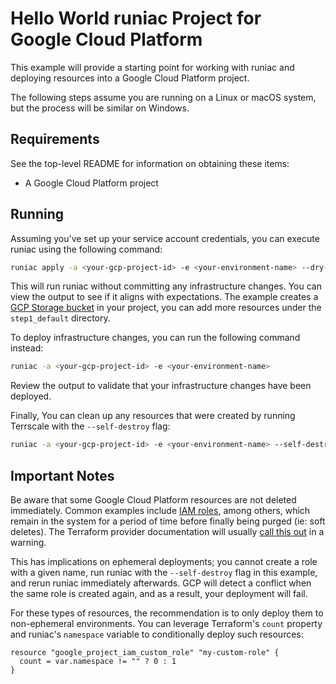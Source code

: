 # Hello World runiac Project for Google Cloud Platform

This example will provide a starting point for working with runiac and deploying resources into
a Google Cloud Platform project.

The following steps assume you are running on a Linux or macOS system, but the process will be similar on Windows.

## Requirements

See the top-level README for information on obtaining these items:

- A Google Cloud Platform project

## Running

Assuming you've set up your service account credentials, you can execute runiac using the following command:

```bash
runiac apply -a <your-gcp-project-id> -e <your-environment-name> --dry-run
```

This will run runiac without committing any infrastructure changes. You can view the output to see if it aligns with expectations. The example
creates a [GCP Storage bucket](https://registry.terraform.io/providers/hashicorp/google/latest/docs/resources/storage_bucket) in your project,
you can add more resources under the `step1_default` directory.

To deploy infrastructure changes, you can run the following command instead:

```bash
runiac -a <your-gcp-project-id> -e <your-environment-name>
```

Review the output to validate that your infrastructure changes have been deployed.

Finally, You can clean up any resources that were created by running Terrscale with the `--self-destroy` flag:

```bash
runiac -a <your-gcp-project-id> -e <your-environment-name> --self-destroy
```

## Important Notes

Be aware that some Google Cloud Platform resources are not deleted immediately. Common examples include [IAM roles](https://cloud.google.com/iam/docs/creating-custom-roles#deleting-custom-role), among others, which remain in the system for a period of time before finally being purged 
(ie: soft deletes). The Terraform provider documentation will usually [call this out](https://registry.terraform.io/providers/hashicorp/google/latest/docs/resources/google_project_iam_custom_role) in a warning.

This has implications on ephemeral deployments; you cannot create a role with a given name, run runiac with the `--self-destroy` flag
in this example, and rerun runiac immediately afterwards. GCP will detect a conflict when the same role is created again, and as a result, your
deployment will fail.

For these types of resources, the recommendation is to only deploy them to non-ephemeral environments. You can leverage Terraform's `count` property
and runiac's `namespace` variable to conditionally deploy such resources:

```hcl-terraform
resource "google_project_iam_custom_role" "my-custom-role" {
  count = var.namespace != "" ? 0 : 1
}
```